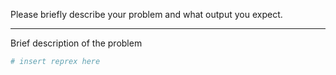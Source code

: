 Please briefly describe your problem and what output you expect. 

---

Brief description of the problem

```r
# insert reprex here
```

